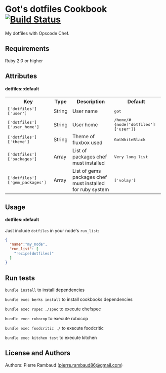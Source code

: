 Got's dotfiles Cookbook [![Build Status](https://travis-ci.org/PierreRambaud/dotfiles.svg?branch=master)](https://travis-ci.org/PierreRambaud/dotfiles)
================

My dotfiles with Opscode Chef.

Requirements
------------
Ruby 2.0 or higher

Attributes
----------

#### dotfiles::default
<table>
  <tr>
    <th>Key</th>
    <th>Type</th>
    <th>Description</th>
    <th>Default</th>
  </tr>
  <tr>
    <td><tt>['dotfiles']['user']</tt></td>
    <td>String</td>
    <td>User name</td>
    <td><tt>got</tt></td>
  </tr>
  <tr>
    <td><tt>['dotfiles']['user_home']</tt></td>
    <td>String</td>
    <td>User home</td>
    <td><tt>/home/#{node['dotfiles']['user']}</tt></td>
  </tr>
  <tr>
    <td><tt>['dotfiles']['theme']</tt></td>
    <td>String</td>
    <td>Theme of fluxbox used</td>
    <td><tt>GotWhiteBlack</tt></td>
  </tr>
  <tr>
    <td><tt>['dotfiles']['packages']</tt></td>
    <td>Array</td>
    <td>List of packages chef must installed</td>
    <td><tt>Very long list</tt></td>
  </tr>
  <tr>
    <td><tt>['dotfiles']['gem_packages']</tt></td>
    <td>Array</td>
    <td>List of gems packages chef must installed for ruby system</td>
    <td><tt>['volay']</tt></td>
  </tr>
</table>

Usage
-----
#### dotfiles::default
Just include `dotfiles` in your node's `run_list`:

```json
{
  "name":"my_node",
  "run_list": [
    "recipe[dotfiles]"
  ]
}
```

Run tests
---------

`bundle install` to install dependencies

`bundle exec berks install` to install cookbooks dependencies

`bundle exec rspec ./spec` to execute chefspec

`bundle exec rubocop` to execute rubocop

`bundle exec foodcritic ./` to execute foodcritic

`bundle exec kitchen test` to execute kitchen

License and Authors
-------------------
Authors: Pierre Rambaud (pierre.rambaud86@gmail.com)
